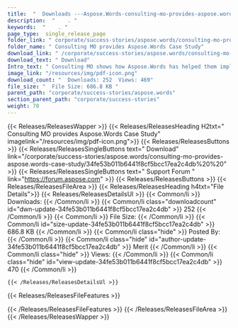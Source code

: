 ```yaml
---
title:  "  Downloads ---Aspose.Words-consulting-mo-provides-aspose.words-case-study . " 
description:  "    . " 
keywords:  "    . " 
page_type:  single_release_page
folder_link: " corporate/success-stories/aspose.words/consulting-mo-provides-aspose.words-case-study/"
folder_name: " Consulting MO provides Aspose.Words Case Study"
download_link: " /corporate/success-stories/aspose.words/consulting-mo-provides-aspose.words-case-study/34fe53b011b6441f8cf5bcc17ea2c4db"
download_text: " Download"
Intro_text: " Consulting MO shows how Aspose.Words has helped them implement customization to ..."
image_link: "/resources/img/pdf-icon.png"
download_count: "  Downloads: 252  Views: 469"
file_size: "  File Size: 686.8 KB "
parent_path: "corporate/success-stories/aspose.words"
section_parent_path: "corporate/success-stories"
weight: 70 
---
```


{{< Releases/ReleasesWapper >}}
  {{< Releases/ReleasesHeading H2txt=" Consulting MO provides Aspose.Words Case Study" imagelink="/resources/img/pdf-icon.png">}}
  {{< Releases/ReleasesButtons >}}
    {{< Releases/ReleasesSingleButtons text=" Download" link="/corporate/success-stories/aspose.words/consulting-mo-provides-aspose.words-case-study/34fe53b011b6441f8cf5bcc17ea2c4db%20%20" >}}
    {{< Releases/ReleasesSingleButtons text=" Support Forum " link="https://forum.aspose.com" >}}
  {{< Releases/ReleasesButtons >}}
  {{< Releases/ReleasesFileArea >}}
    {{< Releases/ReleasesHeading h4txt="File Details">}}
    {{< Releases/ReleasesDetailsUl >}}
            {{< Common/li  >}} Downloads: {{< /Common/li >}} 
      {{< Common/li class="downloadcount" id="dwn-update-34fe53b011b6441f8cf5bcc17ea2c4db" >}} 252 {{< /Common/li >}} 
      {{< Common/li  >}} File Size: {{< /Common/li >}} 
      {{< Common/li id="size-update-34fe53b011b6441f8cf5bcc17ea2c4db" >}} 686.8 KB {{< /Common/li >}} 
      {{< Common/li  class="hide" >}} Posted By: {{< /Common/li >}} 
      {{< Common/li class="hide" id="author-update-34fe53b011b6441f8cf5bcc17ea2c4db" >}} Merit {{< /Common/li >}} 
      {{< Common/li class="hide"  >}} Views: {{< /Common/li >}} 
      {{< Common/li class="hide" id="view-update-34fe53b011b6441f8cf5bcc17ea2c4db" >}} 470 {{< /Common/li >}} 

    {{< /Releases/ReleasesDetailsUl >}}

  {{< Releases/ReleasesFileFeatures >}}
      
  {{< /Releases/ReleasesFileFeatures >}}
 {{< /Releases/ReleasesFileArea >}}
{{< /Releases/ReleasesWapper >}}


